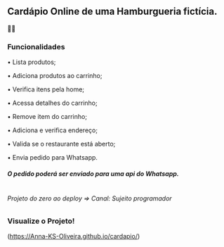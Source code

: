 ## Cardápio Online de uma Hamburgueria fictícia.
 🥤🍔

### Funcionalidades

• Lista produtos;

• Adiciona produtos ao carrinho;

• Verifica itens pela home;

• Acessa detalhes do carrinho;

• Remove item do carrinho;

• Adiciona e verifica endereço;

• Valida se o restaurante está aberto;

• Envia pedido para Whatsapp.

#### _*O pedido poderá ser enviado para uma api do Whatsapp.*_
#
###### Projeto do zero ao deploy => Canal: Sujeito programador


### Visualize o Projeto!

(https://Anna-KS-Oliveira.github.io/cardapio/)
